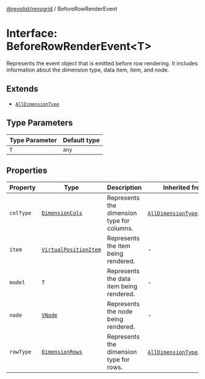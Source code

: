 [@revolist/revogrid](README.md) / BeforeRowRenderEvent

# Interface: BeforeRowRenderEvent\<T\>

Represents the event object that is emitted before row rendering.
It includes information about the dimension type, data item, item, and node.

## Extends

- [`AllDimensionType`](Interface.AllDimensionType.md)

## Type Parameters

| Type Parameter | Default type |
| ------ | ------ |
| `T` | `any` |

## Properties

| Property | Type | Description | Inherited from | Defined in |
| ------ | ------ | ------ | ------ | ------ |
| `colType` | [`DimensionCols`](TypeAlias.DimensionCols.md) | Represents the dimension type for columns. | [`AllDimensionType`](Interface.AllDimensionType.md).`colType` | [src/types/interfaces.ts:737](https://github.com/revolist/revogrid/blob/7441a116e7c14801fe05f009e2206ea7b70630f5/src/types/interfaces.ts#L737) |
| `item` | [`VirtualPositionItem`](Interface.VirtualPositionItem.md) | Represents the item being rendered. | - | [src/types/interfaces.ts:706](https://github.com/revolist/revogrid/blob/7441a116e7c14801fe05f009e2206ea7b70630f5/src/types/interfaces.ts#L706) |
| `model` | `T` | Represents the data item being rendered. | - | [src/types/interfaces.ts:701](https://github.com/revolist/revogrid/blob/7441a116e7c14801fe05f009e2206ea7b70630f5/src/types/interfaces.ts#L701) |
| `node` | [`VNode`](Interface.VNode.md) | Represents the node being rendered. | - | [src/types/interfaces.ts:711](https://github.com/revolist/revogrid/blob/7441a116e7c14801fe05f009e2206ea7b70630f5/src/types/interfaces.ts#L711) |
| `rowType` | [`DimensionRows`](TypeAlias.DimensionRows.md) | Represents the dimension type for rows. | [`AllDimensionType`](Interface.AllDimensionType.md).`rowType` | [src/types/interfaces.ts:732](https://github.com/revolist/revogrid/blob/7441a116e7c14801fe05f009e2206ea7b70630f5/src/types/interfaces.ts#L732) |

